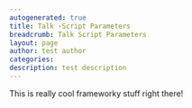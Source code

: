 ```yaml
---
autogenerated: true
title: Talk ›Script Parameters
breadcrumb: Talk Script Parameters
layout: page
author: test author
categories: 
description: test description
---
```


This is really cool frameworky stuff right there\!
